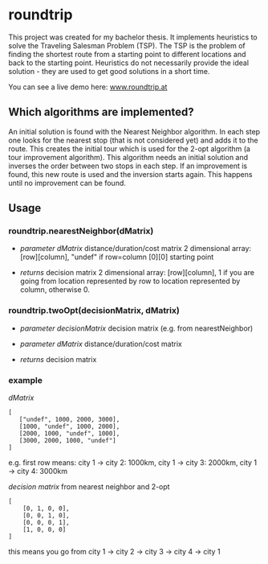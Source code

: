 # roundtrip
This project was created for my bachelor thesis. It implements heuristics to solve the Traveling Salesman Problem (TSP). The TSP is the problem of finding the shortest route from a starting point to different locations and back to the starting point. Heuristics do not necessarily provide the ideal solution - they are used to get good solutions in a short time.

You can see a live demo here: www.roundtrip.at

## Which algorithms are implemented?

An initial solution is found with the Nearest Neighbor algorithm. In each step one looks for the nearest stop (that is not considered yet) and adds it to the route. This creates the initial tour which is used for the 2-opt algorithm (a tour improvement algorithm). This algorithm needs an initial solution and inverses the order between two stops in each step. If an improvement is found, this new route is used and the inversion starts again. This happens until no improvement can be found.

## Usage

### roundtrip.nearestNeighbor(dMatrix)

* _parameter dMatrix_
distance/duration/cost matrix
2 dimensional array: [row][column], "undef" if row=column
[0][0] starting point

* _returns_
decision matrix
 2 dimensional array: [row][column], 1 if you are going from location represented by row to location represented by column, otherwise 0.


### roundtrip.twoOpt(decisionMatrix, dMatrix)

* _parameter decisionMatrix_
decision matrix (e.g. from nearestNeighbor)

* _parameter dMatrix_
distance/duration/cost matrix

* _returns_
decision matrix

### example
 _dMatrix_
 
 ```
 [
    ["undef", 1000, 2000, 3000],
    [1000, "undef", 1000, 2000],
    [2000, 1000, "undef", 1000],
    [3000, 2000, 1000, "undef"]
]
```

e.g. first row means: city 1 -> city 2: 1000km, city 1 -> city 3: 2000km, city 1 -> city 4: 3000km

_decision matrix_ from nearest neighbor and 2-opt

```
[
    [0, 1, 0, 0],
    [0, 0, 1, 0],
    [0, 0, 0, 1],
    [1, 0, 0, 0]
]
```
this means you go from city 1 -> city 2 -> city 3 -> city 4 -> city 1
